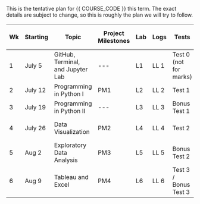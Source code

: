 This is the tentative plan for {{ COURSE_CODE }} this term.
The exact details are subject to change, so this is roughly the plan we will try to follow.

| Wk | Starting | Topic                             | Project Milestones | Lab | Logs | Tests                  | Concepts tested on Test        |
|----|----------|-----------------------------------|--------------------|-----|------|------------------------|--------------------------------|
| 1  | July 5   | GitHub, Terminal, and Jupyter Lab | ---                | L1  | LL 1 | Test 0 (not for marks) | Course Policies and Procedures |
| 2  | July 12  | Programming in Python I           | PM1                | L2  | LL 2 | Test 1                 | Python Programming             |
| 3  | July 19  | Programming in Python II          | ---                | L3  | LL 3 | Bonus Test 1           |                                |
| 4  | July 26  | Data Visualization                | PM2                | L4  | LL 4 | Test 2                 | Python, Pandas, and EDA        |
| 5  | Aug 2    | Exploratory Data Analysis         | PM3                | L5  | LL 5 | Bonus Test 2           |                                |
| 6  | Aug 9    | Tableau and Excel                 | PM4                | L6  | LL 6 | Test 3 / Bonus Test 3  | Data Visualization and Excel   |